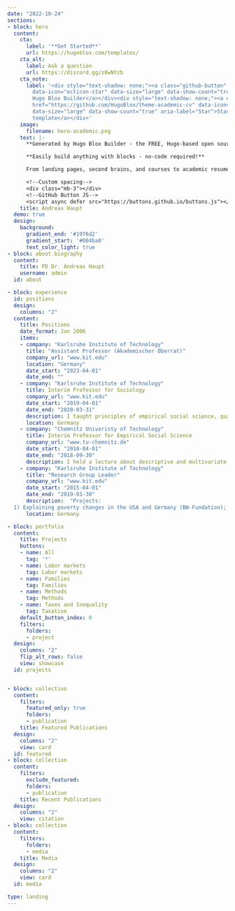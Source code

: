 ```yaml
---
date: "2022-10-24"
sections:
- block: hero
  content:
    cta:
      label: '**Get Started**'
      url: https://hugoblox.com/templates/
    cta_alt:
      label: Ask a question
      url: https://discord.gg/z8wNYzb
    cta_note:
      label: '<div style="text-shadow: none;"><a class="github-button" href="https://github.com/HugoBlox/hugo-blox-builder"
        data-icon="octicon-star" data-size="large" data-show-count="true" aria-label="Star">Star
        Hugo Blox Builder</a></div><div style="text-shadow: none;"><a class="github-button"
        href="https://github.com/HugoBlox/theme-academic-cv" data-icon="octicon-star"
        data-size="large" data-show-count="true" aria-label="Star">Star the Academic
        template</a></div>'
    image:
      filename: hero-academic.png
    text: |-
      **Generated by Hugo Blox Builder - the FREE, Hugo-based open source website builder trusted by 500,000+ sites.**

      **Easily build anything with blocks - no-code required!**

      From landing pages, second brains, and courses to academic resumés, conferences, and tech blogs.

      <!--Custom spacing-->
      <div class="mb-3"></div>
      <!--GitHub Button JS-->
      <script async defer src="https://buttons.github.io/buttons.js"></script>
    title: Andreas Haupt
  demo: true
  design:
    background:
      gradient_end: '#1976d2'
      gradient_start: '#004ba0'
      text_color_light: true
- block: about.biography
  content:
    title: PD Dr. Andreas Haupt
    username: admin
  id: about

- block: experience
  id: positions
  design:
    columns: "2"
  content:
    title: Positions
    date_format: Jan 2006
    items:
    - company: "Karlsruhe Institute of Technology"
      title: "Assistant Professor (Akademischer Oberrat)"
      company_url: "www.kit.edu"
      location: "Germany"
      date_start: "2023-04-01"
      date_end: ""
    - company: "Karlsruhe Institute of Technology"
      title: Interim Professor for Sociology
      company_url: "www.kit.edu"
      date_start: "2019-04-01"
      date_end: "2020-03-31"
      description: I taught principles of empirical social science, quantitative methods and held seminars about social problems, gender inequality, and social policy.
      location: Germany
    - company: "Chemnitz Univeristy of Technology"
      title: Interim Professor for Empirical Social Science
      company_url: "www.tu-chemnitz.de"
      date_start: "2018-04-01"
      date_end: "2018-09-30"
      description: I held a lecture about descriptive and multivariate statistics and a lecture about special problems of quantitative empirical social science. Furthermore, I teached seminars about globalization and comparative social science.
    - company: "Karlsruhe Institute of Technology"
      title: "Research Group Leader"
      company_url: "www.kit.edu"
      date_start: "2015-04-01"
      date_end: "2019-01-30"
      description:  "Projects:
  1) Explaining poverty changes in the USA and Germany (BW-Fundation); 2) Wage inequality and social closure (DFG); 3) Gender-specific positions and wage inequality (MWK-BW & KIT); 4) Explaining long-term trends in couples' relative earnings in Germany (BW-Fundation)"
      location: Germany

- block: portfolio
  content:
    title: Projects
    buttons:
    - name: All
      tag: '*'
    - name: Labor markets
      tag: Labor markets
    - name: Families
      tag: Families
    - name: Methods
      tag: Methods
    - name: Taxes and Inequality
      tag: Taxation
    default_button_index: 0
    filters:
      folders:
      - project
  design:
    columns: "2"
    flip_alt_rows: false
    view: showcase
  id: projects


- block: collection
  content:
    filters:
      featured_only: true
      folders:
      - publication
    title: Featured Publications
  design:
    columns: "2"
    view: card
  id: featured
- block: collection
  content:
    filters:
      exclude_featured: 
      folders:
      - publication
    title: Recent Publications
  design:
    columns: "2"
    view: citation
- block: collection
  content:
    filters:
      folders:
      - media
    title: Media
  design:
    columns: "2"
    view: card
  id: media

type: landing
---
```


